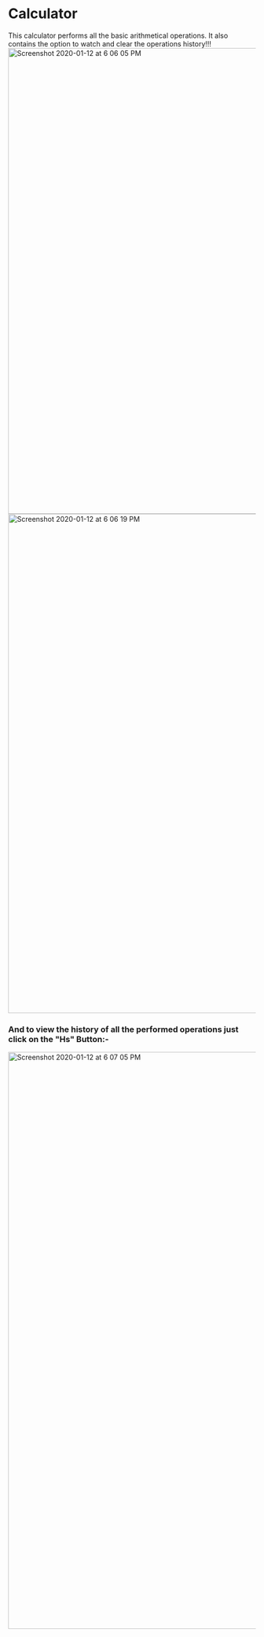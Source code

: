 # Calculator
This calculator performs all the basic arithmetical operations. It also contains the option to watch and clear the operations history!!!
<img width="947" alt="Screenshot 2020-01-12 at 6 06 05 PM" src="https://user-images.githubusercontent.com/47595149/72218930-79864380-3566-11ea-91d9-e6bb14394e79.png">
<img width="1015" alt="Screenshot 2020-01-12 at 6 06 19 PM" src="https://user-images.githubusercontent.com/47595149/72218918-5f4c6580-3566-11ea-8420-b4eada694702.png">

### And to view the history of all the performed operations just click on the "Hs" Button:- 
<img width="1173" alt="Screenshot 2020-01-12 at 6 07 05 PM" src="https://user-images.githubusercontent.com/47595149/72218954-b3574a00-3566-11ea-8cf0-6eafe94b3a01.png">
